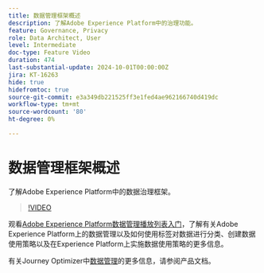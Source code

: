 ```yaml
---
title: 数据管理框架概述
description: 了解Adobe Experience Platform中的治理功能。
feature: Governance, Privacy
role: Data Architect, User
level: Intermediate
doc-type: Feature Video
duration: 474
last-substantial-update: 2024-10-01T00:00:00Z
jira: KT-16263
hide: true
hidefromtoc: true
source-git-commit: e3a349db221525ff3e1fed4ae962166740d419dc
workflow-type: tm+mt
source-wordcount: '80'
ht-degree: 0%

---
```



# 数据管理框架概述

了解Adobe Experience Platform中的数据治理框架。

>[!VIDEO](https://video.tv.adobe.com/v/29708/?learn=on)

观看[Adobe Experience Platform数据管理播放列表入门](https://experienceleague.adobe.com/en/playlists/experience-platform-get-started-with-data-governance)，了解有关Adobe Experience Platform上的数据管理以及如何使用标签对数据进行分类、创建数据使用策略以及在Experience Platform上实施数据使用策略的更多信息。

有关Journey Optimizer中[数据管理](https://experienceleague.adobe.com/en/docs/journey-optimizer/using/privacy/action-privacy-restricted)的更多信息，请参阅产品文档。
